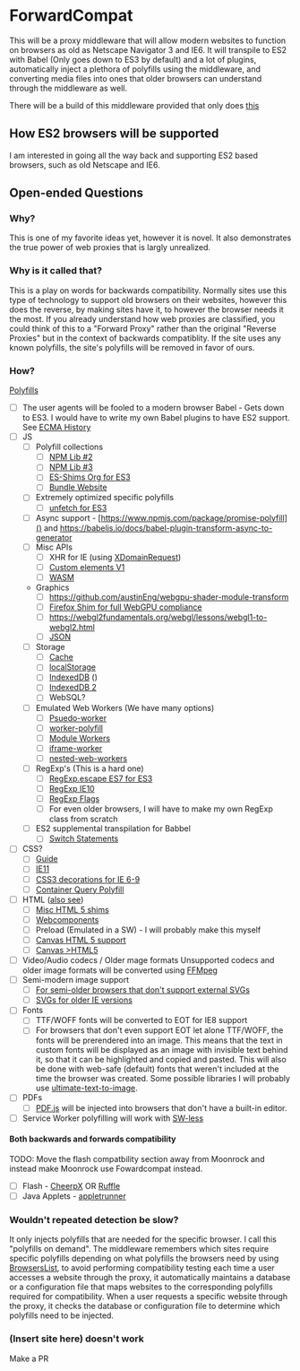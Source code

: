# ForwardCompat

This will be a proxy middleware that will allow modern websites to function on browsers as old as Netscape Navigator 3 and IE6. It will transpile to ES2 with Babel (Only goes down to ES3 by default) and a lot of plugins, automatically inject a plethora of polyfills using the middleware, and converting media files into ones that older browsers can understand through the middleware as well.

There will be a build of this middleware provided that only does [this](#both-backwards-and-forwards-compatibility)

## How ES2 browsers will be supported

I am interested in going all the way back and supporting ES2 based browsers, such as old Netscape and IE6.

## Open-ended Questions

### Why?

This is one of my favorite ideas yet, however it is novel. It also demonstrates the true power of web proxies that is largly unrealized.

### Why is it called that?

This is a play on words for backwards compatibility. Normally sites use this type of technology to support old browsers on their websites, however this does the reverse, by making sites have it, to however the browser needs it the most. If you already understand how web proxies are classified, you could think of this to a "Forward Proxy" rather than the original "Reverse Proxies" but in the context of backwards compatiblity. If the site uses any known polyfills, the site's polyfills will be removed in favor of ours.

### How?

[Polyfills](https://web.dev/articles/the-end-of-ie)

- [ ] The user agents will be fooled to a modern browser
      Babel - Gets down to ES3. I would have to write my own Babel plugins to have ES2 support. See [ECMA History](https://www.educative.io/blog/javascript-versions-history)
- [ ] JS
  - [ ] Polyfill collections
    - [ ] [NPM Lib #2](https://github.com/JakeChampion/polyfill-library)
    - [ ] [NPM Lib #3](https://www.npmjs.com/package/babel-plugin-polyfill-es-shims)
    - [ ] [ES-Shims Org for ES3](https://github.com/es-shims)
    - [ ] [Bundle Website](https://polyfill.io/v3)
  - [ ] Extremely optimized specific polyfills
    - [ ] [unfetch for ES3](https://www.npmjs.com/package/unfetch)
  - [ ] Async support - [https://www.npmjs.com/package/promise-polyfill]() and https://babeljs.io/docs/babel-plugin-transform-async-to-generator
  - [ ] Misc APIs
    - [ ] XHR for IE (using [XDomainRequest](https://udn.realityripple.com/docs/Web/API/XDomainRequest))
    - [ ] [Custom elements V1](https://github.com/ungap/custom-elements)
    - [ ] [WASM](https://github.com/evanw/polywasm)
  - Graphics
    - [ ] https://github.com/austinEng/webgpu-shader-module-transform
    - [ ] [Firefox Shim for full WebGPU compliance](https://github.com/Kangz/webgpu-samples/commit/1d17266bdba1446b87318f4c6e770e4b955a80bc#diff-3fac2dc02796ccd69993b1445672eaf700066cf4fd66fc1e247698fd987a1d23)
    - [ ] https://webgl2fundamentals.org/webgl/lessons/webgl1-to-webgl2.html
    - [ ] [JSON](https://github.com/douglascrockford/JSON-js/blob/master/json2.js)
  - [ ] Storage
    - [ ] [Cache](https://github.com/jimmywarting/cache-polyfill)
    - [ ] [localStorage](https://github.com/mortzdk/localStorage#supported-browsers)
    - [ ] [IndexedDB](https://github.com/facebookarchive/IndexedDB-polyfill) ()
    - [ ] [IndexedDB 2](https://github.com/indexeddbshim/indexeddbshim)
    - [ ] WebSQL?
  - [ ] Emulated Web Workers (We have many options)
    - [ ] [Psuedo-worker](https://github.com/nolanlawson/pseudo-worker)
    - [ ] [worker-polyfill](https://www.npmjs.com/package/worker-polyfill)
    - [ ] [Module Workers](https://gist.github.com/developit/220246bc99044af74a6680ce13284f59)
    - [ ] [iframe-worker](https://www.npmjs.com/package/iframe-worker)
    - [ ] [nested-web-workers](https://www.npmjs.com/package/nested-web-workers)
  - [ ] RegExp's (This is a hard one)
    - [ ] [RegExp.escape ES7 for ES3](https://www.npmjs.com/package/regexp.escape)
    - [ ] [RegExp IE10](https://www.npmjs.com/package/regexp-polyfill)
    - [ ] [RegExp Flags](https://www.npmjs.com/package/regexp.prototype.flags)
    - [ ] For even older browsers, I will have to make my own RegExp class from scratch
  - [ ] ES2 supplemental transpilation for Babbel
    - [ ] [Switch Statements](https://www.npmjs.com/package/babel-plugin-transform-sequence-discriminants)
- [ ] CSS?
  - [ ] [Guide](https://ricostacruz.com/til/ie-polyfills)
  - [ ] [IE11](https://github.com/nuxodin/ie11CustomProperties)
  - [ ] [CSS3 decorations for IE 6-9](http://css3pie.com/)
  - [ ] [Container Query Polyfill](https://css-tricks.com/a-new-container-query-polyfill-that-just-works)
- [ ] HTML ([also see](https://github.com/Modernizr/Modernizr/wiki/HTML5-Cross-browser-Polyfills))
  - [ ] [Misc HTML 5 shims](https://github.com/aFarkas/html5shiv)
  - [ ] [Webcomponents](https://github.com/webcomponents/polyfills)
  - [ ] Preload (Emulated in a SW) - I will probably make this myself
  - [ ] [Canvas HTML 5 support]()
  - [ ] [Canvas >HTML5]()
- [ ] Video/Audio codecs / Older mage formats
      Unsupported codecs and older image formats will be converted using [FFMpeg](https://www.npmjs.com/package/web-ffmpeg?activeTab=readme)
- [ ] Semi-modern image support
  - [ ] [For semi-older browsers that don't support external SVGs](https://github.com/thasmo/external-svg-polyfill)
  - [ ] [SVGs for older IE versions](https://github.com/dhamaso/svg2vml)
- [ ] Fonts
  - [ ] TTF/WOFF fonts will be converted to EOT for IE8 support
  - [ ] For browsers that don't even support EOT let alone TTF/WOFF, the fonts will be prerendered into an image. This means that the text in custom fonts will be displayed as an image with invisible text behind it, so that it can be highlighted and copied and pasted. This will also be done with web-safe (default) fonts that weren't included at the time the browser was created. Some possible libraries I will probably use [ultimate-text-to-image](https://github.com/terence410/ultimate-text-to-image).
- [ ] PDFs
  - [ ] [PDF.js](https://mozilla.github.io/pdf.js) will be injected into browsers that don't have a built-in editor.
- [ ] Service Worker polyfilling will work with [SW-less](../../../../../../SW-less/README.md#polyfilling-for-service-workers-as-a-whole)

#### Both backwards and forwards compatibility

TODO: Move the flash compatbility section away from Moonrock and instead make Moonrock use Fowardcompat instead.

- [ ] Flash - [CheerpX]() OR [Ruffle](https://ruffle.rs)
- [ ] Java Applets - [appletrunner](https://www.bing.com/ck/a?!&&p=43bca98a76ba897aJmltdHM9MTcwNDkzMTIwMCZpZ3VpZD0wOTYwMTdkMy1iZGRiLTZiYTAtMDcxOC0wM2QxYmM2NTZhZjImaW5zaWQ9NTMxOQ&ptn=3&ver=2&hsh=3&fclid=096017d3-bddb-6ba0-0718-03d1bc656af2&psq=java+applet+emlator&u=a1aHR0cHM6Ly9naXRodWIuY29tL2xlYW5pbmd0ZWNoL2NoZWVycGotYXBwbGV0cnVubmVy&ntb=1)

### Wouldn't repeated detection be slow?

It only injects polyfills that are needed for the specific browser. I call this "polyfills on demand". The middleware remembers which sites require specific polyfills depending on what polyfills the browsers need by using [BrowsersList](https://browsersl.ist/), to avoid performing compatibility testing each time a user accesses a website through the proxy, it automatically maintains a database or a configuration file that maps websites to the corresponding polyfills required for compatibility. When a user requests a specific website through the proxy, it checks the database or configuration file to determine which polyfills need to be injected.

### (Insert site here) doesn't work

Make a PR
